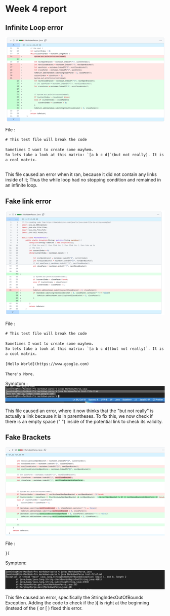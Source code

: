 # Week 4 report


## Infinite Loop error


![3](InfiniteLoop.png)

File :

```
# This test file will break the code

Sometimes I want to create some mayhem.
So lets take a look at this matrix: `[a b c d]`(but not really). It is a cool matrix.


```

This file caused an error when it ran, because it did not contain any links inside of it; Thus the while loop had no stopping condition and remained in an infinite loop.


## Fake link error

![4](Change2.png)

File :
```
# This test file will break the code

Sometimes I want to create some mayhem.
So lets take a look at this matrix: `[a b c d](but not really)`. It is a cool matrix.

[Hello World](https://www.google.com)

There's More.
```

Symptom :
![5](Symptom2.png)

This file caused an error, where it now thinks that the "but not really" is actually a link because it is in parentheses. To fix this, we now check if there is an empty space (" ") inside of the potential link to check its validity.

## Fake Brackets

![6](FileChange3.png)

File :
```
}[

```

Symptom:

![7](Symptom3.png)

This file caused an error, specifically the StringIndexOutOfBounds Exception. Adding the code to check if the )[ is right at the beginning (instead of the (  or [ ) fixed this error. 

